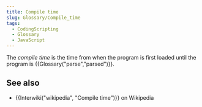 ```yaml
---
title: Compile time
slug: Glossary/Compile_time
tags:
  - CodingScripting
  - Glossary
  - JavaScript
---
```

<p>The <em>compile time</em> is the time from when the program is first loaded until the program is {{Glossary("parse","parsed")}}.</p>

<h2 id="see_also">See also</h2>

<ul>
 <li>{{Interwiki("wikipedia", "Compile time")}} on Wikipedia</li>
</ul>

